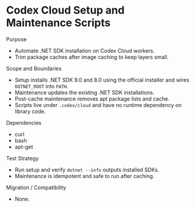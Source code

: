 Codex Cloud Setup and Maintenance Scripts
=========================================

Purpose
- Automate .NET SDK installation on Codex Cloud workers.
- Trim package caches after image caching to keep layers small.

Scope and Boundaries
- Setup installs .NET SDK 9.0 and 8.0 using the official installer and wires `DOTNET_ROOT` into `PATH`.
- Maintenance updates the existing .NET SDK installations.
- Post-cache maintenance removes apt package lists and cache.
- Scripts live under `.codex/cloud` and have no runtime dependency on library code.

Dependencies
- curl
- bash
- apt-get

Test Strategy
- Run setup and verify `dotnet --info` outputs installed SDKs.
- Maintenance is idempotent and safe to run after caching.

Migration / Compatibility
- None.
